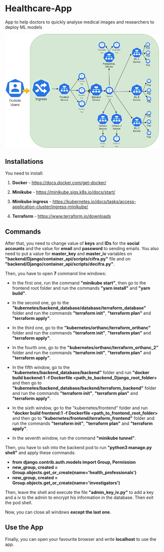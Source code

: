 # Healthcare-App
App to help doctors to quickly analyse medical images and researchers to deploy ML models

![App Architecture](./kubernetes_cluster.drawio.png "App Architecture")

## Installations

You need to install:

1. **Docker** - https://docs.docker.com/get-docker/
 
2. **Minikube** - https://minikube.sigs.k8s.io/docs/start/

3. **Minikube ingress** - https://kubernetes.io/docs/tasks/access-application-cluster/ingress-minikube/

4. **Terraform** - https://www.terraform.io/downloads

## Commands

After that, you need to change value of **keys** and **IDs** for the **social accounts** and the value for **email** and **password** to sending emails. You also need to put a value for **master_key** and **master_iv** variables on **"backend/Django/container_api/scripts/cifra.py"** file and on **"backend/Django/container_api/scripts/decifra.py"**.

Then, you have to open **7** command line windows:

- In the first one, run the command **"minikube start"**, then go to the frontend root folder and run the commands **"yarn install"** and **"yarn build"**.

- In the second one, go to the **"kubernetes/backend_database/database/terraform_database"** folder and run the commands **"terraform init"**, **"terraform plan"** and **"terraform apply"**.

- In the third one, go to the **"kubernetes/orthanc/terraform_orthanc"** folder and run the commands **"terraform init"**, **"terraform plan"** and **"terraform apply"**.

- In the fourth one, go to the **"kubernetes/orthanc/terraform_orthanc_2"** folder and run the commands **"terraform init"**, **"terraform plan"** and **"terraform apply"**.

- In the fifth window, go to the **"kubernetes/backend_database/backend"** folder and run **"docker build backend:1 -f Dockerfile <path_to_backend_Django_root_folder>** and then go to **"kubernetes/backend_database/backend/terraform_backend"** folder and run the commands **"terraform init"**, **"terraform plan"** and **"terraform apply"**.

- In the sixth window, go to the "kubernetes/frontend" folder and run **"docker build frontend:1 -f Dockerfile <path_to_frontend_root_folder>** and then go to **"kubernetes/frontend/terraform_frontend"** folder and run the commands **"terraform init"**, **"terraform plan"** and **"terraform apply"**.

- In the seventh window, run the command **"minikube tunnel"**.

Then, you have to ssh into the backend pod to run **"python3 manage.py shell"** and apply these commands:
- **from django.contrib.auth.models import Group, Permission**
- **new_group, created = Group.objects.get_or_create(name='health_professionals')**
- **new_group, created = Group.objects.get_or_create(name='investigators')**

Then, leave the shell and execute the file **"admin_key_iv.py"** to add a key and a iv to the admin to encrypt his information in the database. Then exit the pod shell.

Now, you can close all windows **except the last one**.

## Use the App

Finally, you can open your favourite browser and write **localhost** to use the app.

